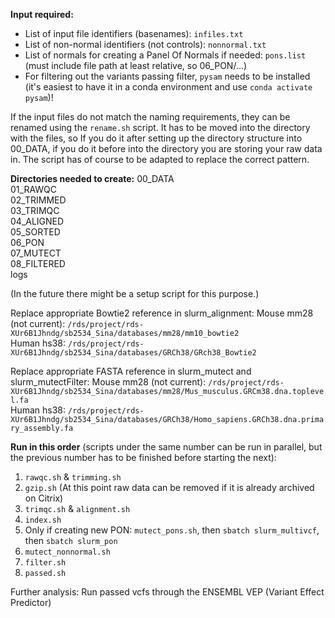 __Input required:__
* List of input file identifiers (basenames): ```infiles.txt```
* List of non-normal identifiers (not controls): ```nonnormal.txt```
* List of normals for creating a Panel Of Normals if needed: ```pons.list``` (must include file path at least relative, so 06_PON/...)
* For filtering out the variants passing filter, ```pysam``` needs to be installed (it's easiest to have it in a conda environment and use ```conda activate pysam```)!

If the input files do not match the naming requirements, they can be renamed using the ```rename.sh``` script. It has to be moved into the directory with the files, so If you do it after setting up the directory structure into 00_DATA, if you do it before into the directory you are storing your raw data in.
The script has of course to be adapted to replace the correct pattern.

__Directories needed to create:__ 
00_DATA  
01_RAWQC  
02_TRIMMED  
03_TRIMQC  
04_ALIGNED  
05_SORTED  
06_PON  
07_MUTECT  
08_FILTERED  
logs  


(In the future there might be a setup script for this purpose.)

Replace appropriate Bowtie2 reference in slurm_alignment:
Mouse mm28 (not current): ```/rds/project/rds-XUr6B1Jhndg/sb2534_Sina/databases/mm28/mm10_bowtie2```  
Human hs38: ```/rds/project/rds-XUr6B1Jhndg/sb2534_Sina/databases/GRCh38/GRch38_Bowtie2```  

Replace appropriate FASTA reference in slurm_mutect and slurm_mutectFilter:
Mouse mm28 (not current): ```/rds/project/rds-XUr6B1Jhndg/sb2534_Sina/databases/mm28/Mus_musculus.GRCm38.dna.toplevel.fa```  
Human hs38: ```/rds/project/rds-XUr6B1Jhndg/sb2534_Sina/databases/GRCh38/Homo_sapiens.GRCh38.dna.primary_assembly.fa```  

__Run in this order__ (scripts under the same number can be run in parallel, but the previous number has to be finished before starting the next):  
1) ```rawqc.sh``` & ```trimming.sh```
2) ```gzip.sh``` (At this point raw data can be removed if it is already archived on Citrix)
3) ```trimqc.sh``` & ```alignment.sh```
4) ```index.sh``` 
5) Only if creating new PON: ```mutect_pons.sh```, then ```sbatch slurm_multivcf```, then ```sbatch slurm_pon```
6) ```mutect_nonnormal.sh```
7) ```filter.sh```
8) ```passed.sh```

Further analysis: Run passed vcfs through the ENSEMBL VEP (Variant Effect Predictor)
